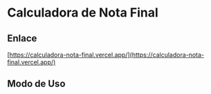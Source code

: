 # Calculadora de Nota Final

## Enlace
[https://calculadora-nota-final.vercel.app/](https://calculadora-nota-final.vercel.app/)

## Modo de Uso
